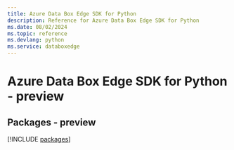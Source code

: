 ```yaml
---
title: Azure Data Box Edge SDK for Python
description: Reference for Azure Data Box Edge SDK for Python
ms.date: 08/02/2024
ms.topic: reference
ms.devlang: python
ms.service: databoxedge
---
```

# Azure Data Box Edge SDK for Python - preview
## Packages - preview
[!INCLUDE [packages](data-box-edge-index.md)]